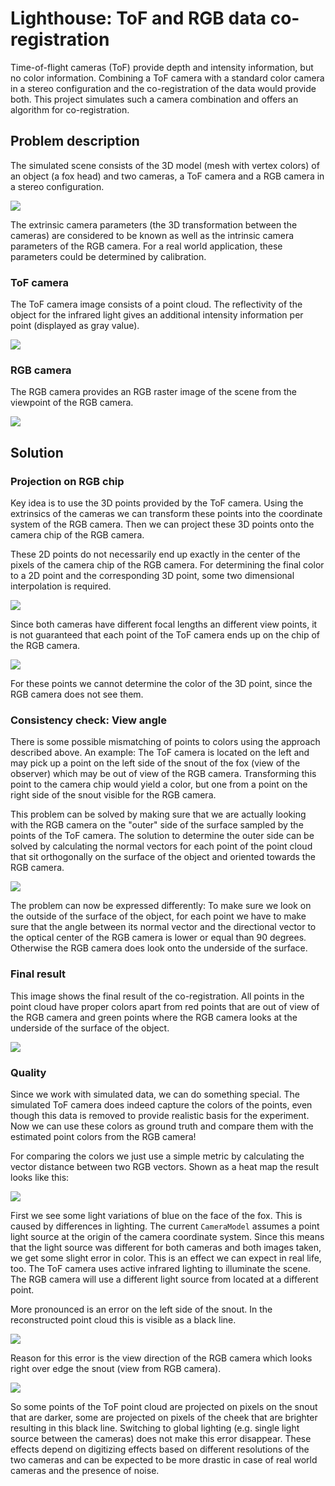 # Lighthouse: ToF and RGB data co-registration

Time-of-flight cameras (ToF) provide depth and intensity information, but no color information. Combining a ToF camera with a standard color camera in a stereo configuration and the co-registration of the data would provide both. This project simulates such a camera combination and offers an algorithm for co-registration.

## Problem description

The simulated scene consists of the 3D model (mesh with vertex colors) of an object (a fox head) and two cameras, a ToF camera and a RGB camera in a stereo configuration.

![](images/scene.png)

The extrinsic camera parameters (the 3D transformation between the cameras) are considered to be known as well as the intrinsic camera parameters of the RGB camera. For a real world application, these parameters could be determined by calibration.

### ToF camera

The ToF camera image consists of a point cloud. The reflectivity of the object for the infrared light gives an additional intensity information per point (displayed as gray value).

![](images/pcl_gray_scaled.png)

### RGB camera

The RGB camera provides an RGB raster image of the scene from the viewpoint of the RGB camera.

![](images/rgb_image_scaled.png)

## Solution

### Projection on RGB chip

Key idea is to use the 3D points provided by the ToF camera. Using the extrinsics of the cameras we can transform these points into the coordinate system of the RGB camera. Then we can project these 3D points onto the camera chip of the RGB camera.

These 2D points do not necessarily end up exactly in the center of the pixels of the camera chip of the RGB camera. For determining the final color to a 2D point and the corresponding 3D point, some two dimensional interpolation is required.

![](images/rgb_image_points_scaled_zoom.png)

Since both cameras have different focal lengths an different view points, it is not guaranteed that each point of the ToF camera ends up on the chip of the RGB camera.

![](images/rgb_image_points_scaled.png)

For these points we cannot determine the color of the 3D point, since the RGB camera does not see them.

### Consistency check: View angle

There is some possible mismatching of points to colors using the approach described above. An example: The ToF camera is located on the left and may pick up a point on the left side of the snout of the fox (view of the observer) which may be out of view of the RGB camera. Transforming this point to the camera chip would yield a color, but one from a point on the right side of the snout visible for the RGB camera.

This problem can be solved by making sure that we are actually looking with the RGB camera on the "outer" side of the surface sampled by the points of the ToF camera. The solution to determine the outer side can be solved by calculating the normal vectors for each point of the point cloud that sit orthogonally on the surface of the object and oriented towards the RGB camera.

![](images/pcl_gray_normals_scaled.png)

The problem can now be expressed differently: To make sure we look on the outside of the surface of the object, for each point we have to make sure that the angle between its normal vector and the directional vector to the optical center of the RGB camera is lower or equal than 90 degrees. Otherwise the RGB camera does look onto the underside of the surface.

### Final result

This image shows the final result of the co-registration. All points in the point cloud have proper colors apart from red points that are out of view of the RGB camera and green points where the RGB camera looks at the underside of the surface of the object.

![](images/pcl_result.png)

### Quality

Since we work with simulated data, we can do something special. The simulated ToF camera does indeed capture the colors of the points, even though this data is removed to provide realistic basis for the experiment. Now we can use these colors as ground truth and compare them with the estimated point colors from the RGB camera!

For comparing the colors we just use a simple metric by calculating the vector distance between two RGB vectors. Shown as a heat map the result looks like this:

![](images/pcl_quality.png)

First we see some light variations of blue on the face of the fox. This is caused by differences in lighting. The current `CameraModel` assumes a point light source at the origin of the camera coordinate system. Since this means that the light source was different for both cameras and both images taken, we get some slight error in color. This is an effect we can expect in real life, too. The ToF camera uses active infrared lighting to illuminate the scene. The RGB camera will use a different light source from located at a different point.

More pronounced is an error on the left side of the snout. In the reconstructed point cloud this is visible as a black line.

![](images/snout_error.png)

Reason for this error is the view direction of the RGB camera which looks right over edge the snout (view from RGB camera).

![](images/snout_reason.png)

So some points of the ToF point cloud are projected on pixels on the snout that are darker, some are projected on pixels of the cheek that are brighter resulting in this black line. Switching to global lighting (e.g. single light source between the cameras) does not make this error disappear. These effects depend on digitizing effects based on different resolutions of the two cameras and can be expected to be more drastic in case of real world cameras and the presence of noise.
